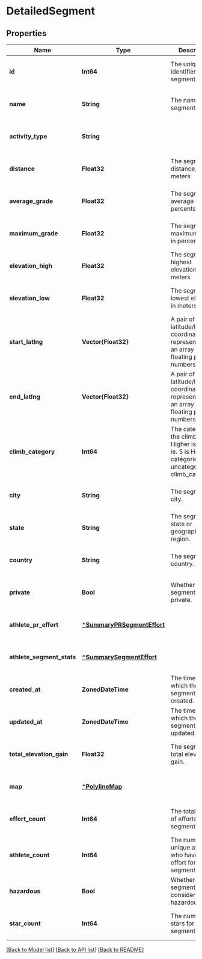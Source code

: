 # DetailedSegment


## Properties
Name | Type | Description | Notes
------------ | ------------- | ------------- | -------------
**id** | **Int64** | The unique identifier of this segment | [optional] [default to nothing]
**name** | **String** | The name of this segment | [optional] [default to nothing]
**activity_type** | **String** |  | [optional] [default to nothing]
**distance** | **Float32** | The segment&#39;s distance, in meters | [optional] [default to nothing]
**average_grade** | **Float32** | The segment&#39;s average grade, in percents | [optional] [default to nothing]
**maximum_grade** | **Float32** | The segments&#39;s maximum grade, in percents | [optional] [default to nothing]
**elevation_high** | **Float32** | The segments&#39;s highest elevation, in meters | [optional] [default to nothing]
**elevation_low** | **Float32** | The segments&#39;s lowest elevation, in meters | [optional] [default to nothing]
**start_latlng** | **Vector{Float32}** | A pair of latitude/longitude coordinates, represented as an array of 2 floating point numbers. | [optional] [default to nothing]
**end_latlng** | **Vector{Float32}** | A pair of latitude/longitude coordinates, represented as an array of 2 floating point numbers. | [optional] [default to nothing]
**climb_category** | **Int64** | The category of the climb [0, 5]. Higher is harder ie. 5 is Hors catégorie, 0 is uncategorized in climb_category. | [optional] [default to nothing]
**city** | **String** | The segments&#39;s city. | [optional] [default to nothing]
**state** | **String** | The segments&#39;s state or geographical region. | [optional] [default to nothing]
**country** | **String** | The segment&#39;s country. | [optional] [default to nothing]
**private** | **Bool** | Whether this segment is private. | [optional] [default to nothing]
**athlete_pr_effort** | [***SummaryPRSegmentEffort**](SummaryPRSegmentEffort.md) |  | [optional] [default to nothing]
**athlete_segment_stats** | [***SummarySegmentEffort**](SummarySegmentEffort.md) |  | [optional] [default to nothing]
**created_at** | **ZonedDateTime** | The time at which the segment was created. | [optional] [default to nothing]
**updated_at** | **ZonedDateTime** | The time at which the segment was last updated. | [optional] [default to nothing]
**total_elevation_gain** | **Float32** | The segment&#39;s total elevation gain. | [optional] [default to nothing]
**map** | [***PolylineMap**](PolylineMap.md) |  | [optional] [default to nothing]
**effort_count** | **Int64** | The total number of efforts for this segment | [optional] [default to nothing]
**athlete_count** | **Int64** | The number of unique athletes who have an effort for this segment | [optional] [default to nothing]
**hazardous** | **Bool** | Whether this segment is considered hazardous | [optional] [default to nothing]
**star_count** | **Int64** | The number of stars for this segment | [optional] [default to nothing]


[[Back to Model list]](./README.md#models) [[Back to API list]](./README.md#api-endpoints) [[Back to README]](./README.md)



